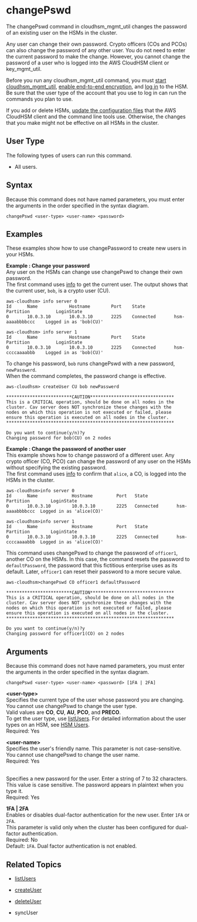# changePswd<a name="cloudhsm_mgmt_util-changePswd"></a>

The changePswd command in cloudhsm\_mgmt\_util changes the password of an existing user on the HSMs in the cluster\. 

Any user can change their own password\. Crypto officers \(COs and PCOs\) can also change the password of any other user\. You do not need to enter the current password to make the change\. However, you cannot change the password of a user who is logged into the AWS CloudHSM client or key\_mgmt\_util\.

Before you run any cloudhsm\_mgmt\_util command, you must [start cloudhsm\_mgmt\_util](cloudhsm_mgmt_util-getting-started.md#cloudhsm_mgmt_util-start), [enable end\-to\-end encryption](cloudhsm_mgmt_util-getting-started.md#cloudhsm_mgmt_util-enable_e2e), and [log in](cloudhsm_mgmt_util-getting-started.md#cloudhsm_mgmt_util-log-in) to the HSM\. Be sure that the user type of the account that you use to log in can run the commands you plan to use\.

If you add or delete HSMs, [update the configuration files](cloudhsm_mgmt_util-getting-started.md#cloudhsm_mgmt_util-setup) that the AWS CloudHSM client and the command line tools use\. Otherwise, the changes that you make might not be effective on all HSMs in the cluster\.

## User Type<a name="changePswd-userType"></a>

The following types of users can run this command\.

+ All users\.

## Syntax<a name="changePswd-syntax"></a>

Because this command does not have named parameters, you must enter the arguments in the order specified in the syntax diagram\.

```
changePswd <user-type> <user-name> <password>
```

## Examples<a name="changePswd-examples"></a>

These examples show how to use changePassword to create new users in your HSMs\.

**Example : Change your password**  
Any user on the HSMs can change use changePswd to change their own password\.   
The first command uses [info](cloudhsm_mgmt_util-info.md) to get the current user\. The output shows that the current user, `bob`, is a crypto user \(CU\)\.  

```
aws-cloudhsm> info server 0
Id      Name            Hostname        Port    State           Partition          LoginState
0       10.0.3.10       10.0.3.10       2225    Connected       hsm-aaaabbbbccc    Logged in as 'bob(CU)'

aws-cloudhsm> info server 1
Id      Name            Hostname        Port    State           Partition          LoginState
0       10.0.3.10       10.0.3.10       2225    Connected       hsm-ccccaaaabbb    Logged in as 'bob(CU)'
```
To change his password, `bob` runs changePswd with a new password, `newPasswerd`\.  
When the command completes, the password change is effective\.   

```
aws-cloudhsm> createUser CU bob newPasswerd

*************************CAUTION********************************
This is a CRITICAL operation, should be done on all nodes in the
cluster. Cav server does NOT synchronize these changes with the
nodes on which this operation is not executed or failed, please
ensure this operation is executed on all nodes in the cluster.
****************************************************************

Do you want to continue(y/n)?y
Changing password for bob(CU) on 2 nodes
```

**Example : Change the password of another user**  
This example shows how to change password of a different user\. Any crypto officer \(CO, PCO\) can change the password of any user on the HSMs without specifying the existing password\.  
The first command uses [info](cloudhsm_mgmt_util-info.md) to confirm that `alice`, a CO, is logged into the HSMs in the cluster\.   

```
aws-cloudhsm>info server 0
Id      Name             Hostname         Port   State           Partition        LoginState
0       10.0.3.10        10.0.3.10        2225   Connected       hsm-aaaabbbbccc  Logged in as 'alice(CO)'

aws-cloudhsm>info server 1
Id      Name             Hostname         Port   State           Partition        LoginState
0       10.0.3.10        10.0.3.10        2225   Connected       hsm-ccccaaaabbb  Logged in as 'alice(CO)'
```
This command uses changePswd to change the password of `officer1`, another CO on the HSMs\. In this case, the command resets the password to `defaultPassword`, the password that this fictitious enterprise uses as its default\. Later, `officer1` can reset their password to a more secure value\.  

```
aws-cloudhsm>changePswd CO officer1 defaultPassword

*************************CAUTION********************************
This is a CRITICAL operation, should be done on all nodes in the
cluster. Cav server does NOT synchronize these changes with the
nodes on which this operation is not executed or failed, please
ensure this operation is executed on all nodes in the cluster.
****************************************************************

Do you want to continue(y/n)?y
Changing password for officer1(CO) on 2 nodes
```

## Arguments<a name="changePswd-params"></a>

Because this command does not have named parameters, you must enter the arguments in the order specified in the syntax diagram\.

```
changePswd <user-type> <user-name> <password> [1FA | 2FA]
```

**<user\-type>**  
Specifies the current type of the user whose password you are changing\. You cannot use changePswd to change the user type\.   
Valid values are **CO**, **CU**, **AU**, **PCO**, and **PRECO**\.  
To get the user type, use [listUsers](cloudhsm_mgmt_util-listUsers.md)\. For detailed information about the user types on an HSM, see [HSM Users](hsm-users.md)\.  
Required: Yes

**<user\-name>**  
Specifies the user's friendly name\. This parameter is not case\-sensitive\. You cannot use changePswd to change the user name\.   
Required: Yes

**<password>**  
Specifies a new password for the user\. Enter a string of 7 to 32 characters\. This value is case sensitive\. The password appears in plaintext when you type it\.   
Required: Yes

**1FA | 2FA**  
Enables or disables dual\-factor authentication for the new user\. Enter `1FA` or `2FA`\.   
This parameter is valid only when the cluster has been configured for dual\-factor authentication\.  
Required: No  
Default: `1FA`\. Dual factor authentication is not enabled\.

## Related Topics<a name="changePswd-seealso"></a>

+ [listUsers](cloudhsm_mgmt_util-listUsers.md)

+ [createUser](cloudhsm_mgmt_util-createUser.md)

+ [deleteUser](cloudhsm_mgmt_util-deleteUser.md)

+ syncUser